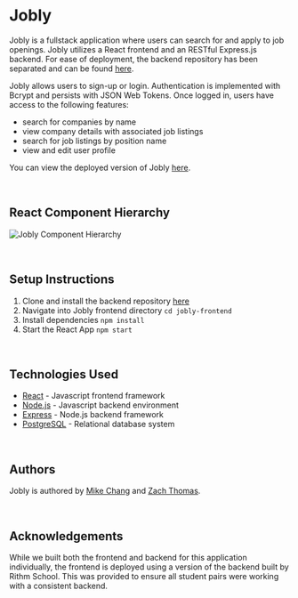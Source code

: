 # Jobly

Jobly is a fullstack application where users can search for and apply to job openings. Jobly utilizes a React frontend and an RESTful Express.js backend. For ease of deployment, the backend repository has been separated and can be found [here](https://github.com/ZeeTom/Jobly-Backend).

Jobly allows users to sign-up or login. Authentication is implemented with Bcrypt and persists with JSON Web Tokens. Once logged in, users have access to the following features: 
- search for companies by name
- view company details with associated job listings
- search for job listings by position name
- view and edit user profile

You can view the deployed version of Jobly [here](https://joblynow.surge.sh/).

<br>

## React Component Hierarchy

![Jobly Component Hierarchy](./public/jobly-component-hierarchy.png)

<br>

## Setup Instructions

1. Clone and install the backend repository [here](https://github.com/ZeeTom/Jobly-Backend)
2. Navigate into Jobly frontend directory `cd jobly-frontend`
3. Install dependencies `npm install`
4. Start the React App `npm start`

<br>

## Technologies Used

- [React](https://reactjs.org/) - Javascript frontend framework
- [Node.js](https://nodejs.org/en/) - Javascript backend environment
- [Express](https://expressjs.com/) - Node.js backend framework
- [PostgreSQL](https://www.postgresql.org/) - Relational database system

<br>

## Authors 

Jobly is authored by [Mike Chang](https://github.com/mykeychain) and [Zach Thomas](https://github.com/ZeeTom).

<br>

## Acknowledgements

While we built both the frontend and backend for this application individually, the frontend is deployed using a version of the backend built by Rithm School. This was provided to ensure all student pairs were working with a consistent backend. 